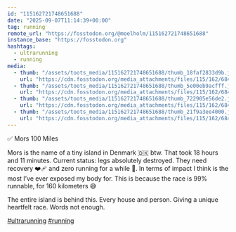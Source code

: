 ```yaml
---
id: "115162721748651688"
date: "2025-09-07T11:14:39+00:00"
tag: running
remote_url: "https://fosstodon.org/@moelholm/115162721748651688"
instance_base: "https://fosstodon.org"
hashtags:
  - ultrarunning
  - running
media:
  - thumb: "/assets/toots_media/115162721748651688/thumb_18faf2833d9b.jpeg"
    url: "https://cdn.fosstodon.org/media_attachments/files/115/162/684/903/177/051/original/90e49f5e16c115f1.jpeg"
  - thumb: "/assets/toots_media/115162721748651688/thumb_5e00eb9acfff.jpeg"
    url: "https://cdn.fosstodon.org/media_attachments/files/115/162/684/900/193/953/original/ab13ab7d486e0a9d.jpeg"
  - thumb: "/assets/toots_media/115162721748651688/thumb_722905e56de2.jpeg"
    url: "https://cdn.fosstodon.org/media_attachments/files/115/162/684/917/130/378/original/93fd2bb6d6e0aae3.jpeg"
  - thumb: "/assets/toots_media/115162721748651688/thumb_21f9a3ee4000.jpeg"
    url: "https://cdn.fosstodon.org/media_attachments/files/115/162/684/899/944/379/original/d387c656bcb8b4ff.jpeg"
---
```

✅ Mors 100 Miles

Mors is the name of a tiny island in Denmark 🇩🇰 btw. That took 18 hours and 11 minutes. Current status: legs absolutely destroyed. They need recovery ❤️‍🩹 and zero running for a while 🤣. In terms of impact I think is the most I’ve ever exposed my body for. This is because the race is 99% runnable, for 160 kilometers 😅

The entire island is behind this. Every house and person. Giving a unique heartfelt race. Words not enough.

[#ultrarunning](https://fosstodon.org/tags/ultrarunning) [#running](https://fosstodon.org/tags/running)
